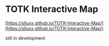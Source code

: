 # TOTK Interactive Map

[https://slluxx.github.io/TOTK-Interactive-Map/](https://slluxx.github.io/TOTK-Interactive-Map/)


still in development